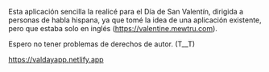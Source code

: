 Esta aplicación sencilla la realicé para el Día de San Valentín, dirigida a personas de habla hispana, ya que tomé la idea de una aplicación existente, pero que estaba solo en inglés (https://valentine.mewtru.com).

Espero no tener problemas de derechos de autor. (T__T)

https://valdayapp.netlify.app
